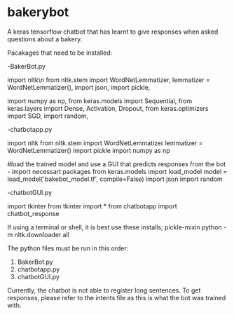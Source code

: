 # bakerybot
A keras tensorflow chatbot that has learnt to give responses when asked questions about a bakery.

Pacakages that need to be installed:

-BakerBot.py

  import nltk\n
  from nltk.stem import WordNetLemmatizer,
  lemmatizer = WordNetLemmatizer(),
  import json,
  import pickle,

  import numpy as np,
  from keras.models import Sequential,
  from keras.layers import Dense, Activation, Dropout,
  from keras.optimizers import SGD,
  import random,
  
 -chatbotapp.py
 
  import nltk
  from nltk.stem import WordNetLemmatizer
  lemmatizer = WordNetLemmatizer()
  import pickle
  import numpy as np

  #load the trained model and use a GUI that predicts responses from the bot - import necessart packages
  from keras.models import load_model
  model = load_model('bakebot_model.tf', compile=False)
  import json
  import random
  
  -chatbotGUI.py
  
  import tkinter
  from tkinter import *
  from chatbotapp import chatbot_response

If using a terminal or shell, it is best use these installs;
  pickle-mixin
  python -m nltk.downloader all
  
The python files must be run in this order:
  1. BakerBot.py
  2. chatbotapp.py
  3. chatbotGUI.py

Currently, the chatbot is not able to register long sentences. To get responses, please refer to the intents file as this is what the bot was trained with.
